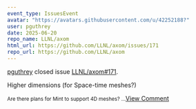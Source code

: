 ```yaml
---
event_type: IssuesEvent
avatar: "https://avatars.githubusercontent.com/u/42252188?"
user: pguthrey
date: 2025-06-20
repo_name: LLNL/axom
html_url: https://github.com/LLNL/axom/issues/171
repo_url: https://github.com/LLNL/axom
---
```


<a href='https://github.com/pguthrey' target='_blank'>pguthrey</a> closed issue <a href='https://github.com/LLNL/axom/issues/171' target='_blank'>LLNL/axom#171</a>.

<p>Higher dimensions (for Space-time meshes?)</p><small>Are there plans for Mint to support 4D meshes? ...</small><a href='https://github.com/LLNL/axom/issues/171' target='_blank'>View Comment</a>